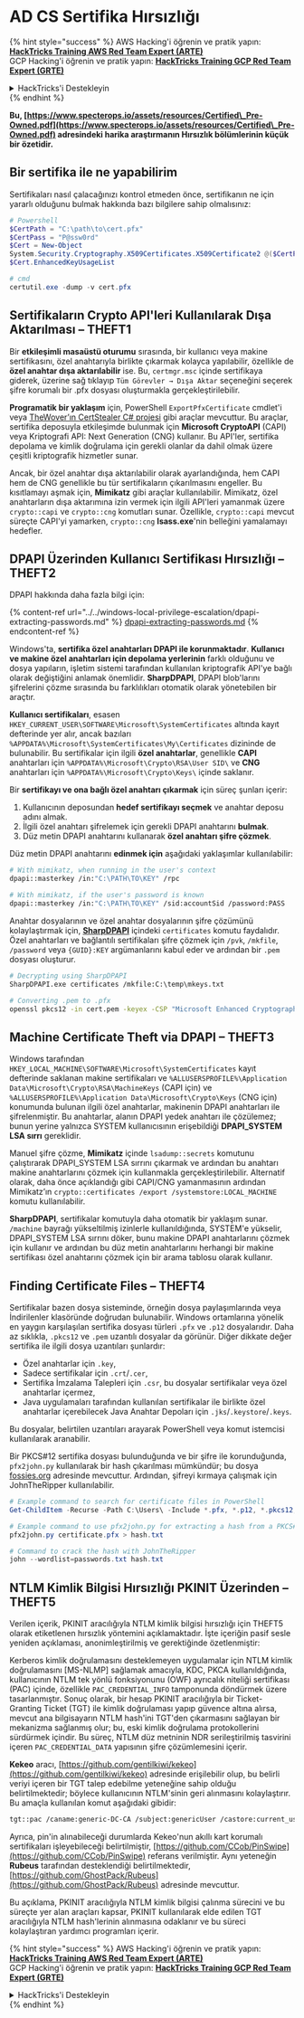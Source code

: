 # AD CS Sertifika Hırsızlığı

{% hint style="success" %}
AWS Hacking'i öğrenin ve pratik yapın:<img src="/.gitbook/assets/arte.png" alt="" data-size="line">[**HackTricks Training AWS Red Team Expert (ARTE)**](https://training.hacktricks.xyz/courses/arte)<img src="/.gitbook/assets/arte.png" alt="" data-size="line">\
GCP Hacking'i öğrenin ve pratik yapın: <img src="/.gitbook/assets/grte.png" alt="" data-size="line">[**HackTricks Training GCP Red Team Expert (GRTE)**<img src="/.gitbook/assets/grte.png" alt="" data-size="line">](https://training.hacktricks.xyz/courses/grte)

<details>

<summary>HackTricks'i Destekleyin</summary>

* [**abonelik planlarını**](https://github.com/sponsors/carlospolop) kontrol edin!
* **💬 [**Discord grubuna**](https://discord.gg/hRep4RUj7f) veya [**telegram grubuna**](https://t.me/peass) katılın ya da **Twitter'da** 🐦 [**@hacktricks\_live**](https://twitter.com/hacktricks\_live)**'i takip edin.**
* **Hacking ipuçlarını paylaşmak için** [**HackTricks**](https://github.com/carlospolop/hacktricks) ve [**HackTricks Cloud**](https://github.com/carlospolop/hacktricks-cloud) github reposuna PR gönderin.

</details>
{% endhint %}

**Bu, [https://www.specterops.io/assets/resources/Certified\_Pre-Owned.pdf](https://www.specterops.io/assets/resources/Certified\_Pre-Owned.pdf) adresindeki harika araştırmanın Hırsızlık bölümlerinin küçük bir özetidir.**

## Bir sertifika ile ne yapabilirim

Sertifikaları nasıl çalacağınızı kontrol etmeden önce, sertifikanın ne için yararlı olduğunu bulmak hakkında bazı bilgilere sahip olmalısınız:
```powershell
# Powershell
$CertPath = "C:\path\to\cert.pfx"
$CertPass = "P@ssw0rd"
$Cert = New-Object
System.Security.Cryptography.X509Certificates.X509Certificate2 @($CertPath, $CertPass)
$Cert.EnhancedKeyUsageList

# cmd
certutil.exe -dump -v cert.pfx
```
## Sertifikaların Crypto API'leri Kullanılarak Dışa Aktarılması – THEFT1

Bir **etkileşimli masaüstü oturumu** sırasında, bir kullanıcı veya makine sertifikasını, özel anahtarıyla birlikte çıkarmak kolayca yapılabilir, özellikle de **özel anahtar dışa aktarılabilir** ise. Bu, `certmgr.msc` içinde sertifikaya giderek, üzerine sağ tıklayıp `Tüm Görevler → Dışa Aktar` seçeneğini seçerek şifre korumalı bir .pfx dosyası oluşturmakla gerçekleştirilebilir.

**Programatik bir yaklaşım** için, PowerShell `ExportPfxCertificate` cmdlet'i veya [TheWover’ın CertStealer C# projesi](https://github.com/TheWover/CertStealer) gibi araçlar mevcuttur. Bu araçlar, sertifika deposuyla etkileşimde bulunmak için **Microsoft CryptoAPI** (CAPI) veya Kriptografi API: Next Generation (CNG) kullanır. Bu API'ler, sertifika depolama ve kimlik doğrulama için gerekli olanlar da dahil olmak üzere çeşitli kriptografik hizmetler sunar.

Ancak, bir özel anahtar dışa aktarılabilir olarak ayarlandığında, hem CAPI hem de CNG genellikle bu tür sertifikaların çıkarılmasını engeller. Bu kısıtlamayı aşmak için, **Mimikatz** gibi araçlar kullanılabilir. Mimikatz, özel anahtarların dışa aktarımına izin vermek için ilgili API'leri yamanmak üzere `crypto::capi` ve `crypto::cng` komutları sunar. Özellikle, `crypto::capi` mevcut süreçte CAPI'yi yamarken, `crypto::cng` **lsass.exe**'nin belleğini yamalamayı hedefler.

## DPAPI Üzerinden Kullanıcı Sertifikası Hırsızlığı – THEFT2

DPAPI hakkında daha fazla bilgi için:

{% content-ref url="../../windows-local-privilege-escalation/dpapi-extracting-passwords.md" %}
[dpapi-extracting-passwords.md](../../windows-local-privilege-escalation/dpapi-extracting-passwords.md)
{% endcontent-ref %}

Windows'ta, **sertifika özel anahtarları DPAPI ile korunmaktadır**. **Kullanıcı ve makine özel anahtarları için depolama yerlerinin** farklı olduğunu ve dosya yapıların, işletim sistemi tarafından kullanılan kriptografik API'ye bağlı olarak değiştiğini anlamak önemlidir. **SharpDPAPI**, DPAPI blob'larını şifrelerini çözme sırasında bu farklılıkları otomatik olarak yönetebilen bir araçtır.

**Kullanıcı sertifikaları**, esasen `HKEY_CURRENT_USER\SOFTWARE\Microsoft\SystemCertificates` altında kayıt defterinde yer alır, ancak bazıları `%APPDATA%\Microsoft\SystemCertificates\My\Certificates` dizininde de bulunabilir. Bu sertifikalar için ilgili **özel anahtarlar**, genellikle **CAPI** anahtarları için `%APPDATA%\Microsoft\Crypto\RSA\User SID\` ve **CNG** anahtarları için `%APPDATA%\Microsoft\Crypto\Keys\` içinde saklanır.

Bir **sertifikayı ve ona bağlı özel anahtarı çıkarmak** için süreç şunları içerir:

1. Kullanıcının deposundan **hedef sertifikayı seçmek** ve anahtar deposu adını almak.
2. İlgili özel anahtarı şifrelemek için gerekli DPAPI anahtarını **bulmak**.
3. Düz metin DPAPI anahtarını kullanarak **özel anahtarı şifre çözmek**.

Düz metin DPAPI anahtarını **edinmek için** aşağıdaki yaklaşımlar kullanılabilir:
```bash
# With mimikatz, when running in the user's context
dpapi::masterkey /in:"C:\PATH\TO\KEY" /rpc

# With mimikatz, if the user's password is known
dpapi::masterkey /in:"C:\PATH\TO\KEY" /sid:accountSid /password:PASS
```
Anahtar dosyalarının ve özel anahtar dosyalarının şifre çözümünü kolaylaştırmak için, [**SharpDPAPI**](https://github.com/GhostPack/SharpDPAPI) içindeki `certificates` komutu faydalıdır. Özel anahtarları ve bağlantılı sertifikaları şifre çözmek için `/pvk`, `/mkfile`, `/password` veya `{GUID}:KEY` argümanlarını kabul eder ve ardından bir `.pem` dosyası oluşturur.
```bash
# Decrypting using SharpDPAPI
SharpDPAPI.exe certificates /mkfile:C:\temp\mkeys.txt

# Converting .pem to .pfx
openssl pkcs12 -in cert.pem -keyex -CSP "Microsoft Enhanced Cryptographic Provider v1.0" -export -out cert.pfx
```
## Machine Certificate Theft via DPAPI – THEFT3

Windows tarafından `HKEY_LOCAL_MACHINE\SOFTWARE\Microsoft\SystemCertificates` kayıt defterinde saklanan makine sertifikaları ve `%ALLUSERSPROFILE%\Application Data\Microsoft\Crypto\RSA\MachineKeys` (CAPI için) ve `%ALLUSERSPROFILE%\Application Data\Microsoft\Crypto\Keys` (CNG için) konumunda bulunan ilgili özel anahtarlar, makinenin DPAPI anahtarları ile şifrelenmiştir. Bu anahtarlar, alanın DPAPI yedek anahtarı ile çözülemez; bunun yerine yalnızca SYSTEM kullanıcısının erişebildiği **DPAPI_SYSTEM LSA sırrı** gereklidir.

Manuel şifre çözme, **Mimikatz** içinde `lsadump::secrets` komutunu çalıştırarak DPAPI_SYSTEM LSA sırrını çıkarmak ve ardından bu anahtarı makine anahtarlarını çözmek için kullanmakla gerçekleştirilebilir. Alternatif olarak, daha önce açıklandığı gibi CAPI/CNG yamanmasının ardından Mimikatz’ın `crypto::certificates /export /systemstore:LOCAL_MACHINE` komutu kullanılabilir.

**SharpDPAPI**, sertifikalar komutuyla daha otomatik bir yaklaşım sunar. `/machine` bayrağı yükseltilmiş izinlerle kullanıldığında, SYSTEM'e yükselir, DPAPI_SYSTEM LSA sırrını döker, bunu makine DPAPI anahtarlarını çözmek için kullanır ve ardından bu düz metin anahtarlarını herhangi bir makine sertifikası özel anahtarını çözmek için bir arama tablosu olarak kullanır.

## Finding Certificate Files – THEFT4

Sertifikalar bazen dosya sisteminde, örneğin dosya paylaşımlarında veya İndirilenler klasöründe doğrudan bulunabilir. Windows ortamlarına yönelik en yaygın karşılaşılan sertifika dosyası türleri `.pfx` ve `.p12` dosyalarıdır. Daha az sıklıkla, `.pkcs12` ve `.pem` uzantılı dosyalar da görünür. Diğer dikkate değer sertifika ile ilgili dosya uzantıları şunlardır:
- Özel anahtarlar için `.key`,
- Sadece sertifikalar için `.crt`/`.cer`,
- Sertifika İmzalama Talepleri için `.csr`, bu dosyalar sertifikalar veya özel anahtarlar içermez,
- Java uygulamaları tarafından kullanılan sertifikalar ile birlikte özel anahtarlar içerebilecek Java Anahtar Depoları için `.jks`/`.keystore`/`.keys`.

Bu dosyalar, belirtilen uzantıları arayarak PowerShell veya komut istemcisi kullanılarak aranabilir.

Bir PKCS#12 sertifika dosyası bulunduğunda ve bir şifre ile korunduğunda, `pfx2john.py` kullanılarak bir hash çıkarılması mümkündür; bu dosya [fossies.org](https://fossies.org/dox/john-1.9.0-jumbo-1/pfx2john_8py_source.html) adresinde mevcuttur. Ardından, şifreyi kırmaya çalışmak için JohnTheRipper kullanılabilir.
```powershell
# Example command to search for certificate files in PowerShell
Get-ChildItem -Recurse -Path C:\Users\ -Include *.pfx, *.p12, *.pkcs12, *.pem, *.key, *.crt, *.cer, *.csr, *.jks, *.keystore, *.keys

# Example command to use pfx2john.py for extracting a hash from a PKCS#12 file
pfx2john.py certificate.pfx > hash.txt

# Command to crack the hash with JohnTheRipper
john --wordlist=passwords.txt hash.txt
```
## NTLM Kimlik Bilgisi Hırsızlığı PKINIT Üzerinden – THEFT5

Verilen içerik, PKINIT aracılığıyla NTLM kimlik bilgisi hırsızlığı için THEFT5 olarak etiketlenen hırsızlık yöntemini açıklamaktadır. İşte içeriğin pasif sesle yeniden açıklaması, anonimleştirilmiş ve gerektiğinde özetlenmiştir:

Kerberos kimlik doğrulamasını desteklemeyen uygulamalar için NTLM kimlik doğrulamasını [MS-NLMP] sağlamak amacıyla, KDC, PKCA kullanıldığında, kullanıcının NTLM tek yönlü fonksiyonunu (OWF) ayrıcalık niteliği sertifikası (PAC) içinde, özellikle `PAC_CREDENTIAL_INFO` tamponunda döndürmek üzere tasarlanmıştır. Sonuç olarak, bir hesap PKINIT aracılığıyla bir Ticket-Granting Ticket (TGT) ile kimlik doğrulaması yapıp güvence altına alırsa, mevcut ana bilgisayarın NTLM hash'ini TGT'den çıkarmasını sağlayan bir mekanizma sağlanmış olur; bu, eski kimlik doğrulama protokollerini sürdürmek içindir. Bu süreç, NTLM düz metninin NDR serileştirilmiş tasvirini içeren `PAC_CREDENTIAL_DATA` yapısının şifre çözümlemesini içerir.

**Kekeo** aracı, [https://github.com/gentilkiwi/kekeo](https://github.com/gentilkiwi/kekeo) adresinde erişilebilir olup, bu belirli veriyi içeren bir TGT talep edebilme yeteneğine sahip olduğu belirtilmektedir; böylece kullanıcının NTLM'sinin geri alınmasını kolaylaştırır. Bu amaçla kullanılan komut aşağıdaki gibidir:
```bash
tgt::pac /caname:generic-DC-CA /subject:genericUser /castore:current_user /domain:domain.local
```
Ayrıca, pin'in alınabileceği durumlarda Kekeo'nun akıllı kart korumalı sertifikaları işleyebileceği belirtilmiştir, [https://github.com/CCob/PinSwipe](https://github.com/CCob/PinSwipe) referans verilmiştir. Aynı yeteneğin **Rubeus** tarafından desteklendiği belirtilmektedir, [https://github.com/GhostPack/Rubeus](https://github.com/GhostPack/Rubeus) adresinde mevcuttur.

Bu açıklama, PKINIT aracılığıyla NTLM kimlik bilgisi çalınma sürecini ve bu süreçte yer alan araçları kapsar, PKINIT kullanılarak elde edilen TGT aracılığıyla NTLM hash'lerinin alınmasına odaklanır ve bu süreci kolaylaştıran yardımcı programları içerir.

{% hint style="success" %}
AWS Hacking'i öğrenin ve pratik yapın:<img src="/.gitbook/assets/arte.png" alt="" data-size="line">[**HackTricks Training AWS Red Team Expert (ARTE)**](https://training.hacktricks.xyz/courses/arte)<img src="/.gitbook/assets/arte.png" alt="" data-size="line">\
GCP Hacking'i öğrenin ve pratik yapın: <img src="/.gitbook/assets/grte.png" alt="" data-size="line">[**HackTricks Training GCP Red Team Expert (GRTE)**<img src="/.gitbook/assets/grte.png" alt="" data-size="line">](https://training.hacktricks.xyz/courses/grte)

<details>

<summary>HackTricks'i Destekleyin</summary>

* [**abonelik planlarını**](https://github.com/sponsors/carlospolop) kontrol edin!
* **💬 [**Discord grubuna**](https://discord.gg/hRep4RUj7f) veya [**telegram grubuna**](https://t.me/peass) katılın ya da **Twitter'da** 🐦 [**@hacktricks\_live**](https://twitter.com/hacktricks\_live)**'i takip edin.**
* **Hacking ipuçlarını paylaşmak için [**HackTricks**](https://github.com/carlospolop/hacktricks) ve [**HackTricks Cloud**](https://github.com/carlospolop/hacktricks-cloud) github reposuna PR gönderin.**

</details>
{% endhint %}
